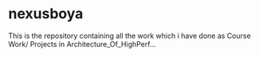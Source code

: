 # nexusboya
This is the repository containing all the work which i have done as Course Work/ Projects in Architecture_Of_HighPerf…
